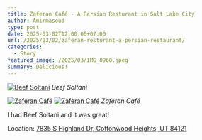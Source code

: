 ```yaml
---
title: Zaferan Café - A Persian Resturant in Salt Lake City
author: Amirmasoud
type: post
date: 2025-03-02T12:00:00+07:00
url: /2025/03/02/zaferan-resturant-a-persian-restaurant/
categories:
  - Story
featured_image: /2025/03/IMG_0960.jpeg
summary: Delicious!
---
```


[![Beef Soltani](/2025/03/IMG_0960.jpeg)](/2025/03/IMG_0960.jpeg)
*Beef Soltani*

[![Zaferan Café](/2025/03/IMG_0957.jpeg)](/2025/03/IMG_0957.jpeg)
[![Zaferan Café](/2025/03/IMG_0956.jpeg)](/2025/03/IMG_0956.jpeg)
*Zaferan Café*

I had Beef Soltani and it was great!

Location: [7835 S Highland Dr, Cottonwood Heights, UT 84121](https://maps.app.goo.gl/V371mQ9A8hkMsSe49)
